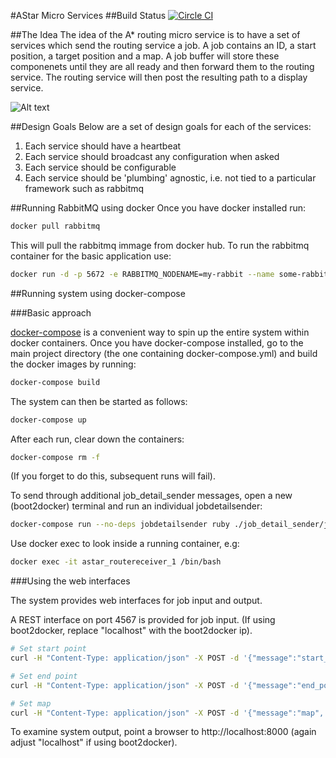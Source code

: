 #AStar Micro Services
##Build Status
[![Circle CI](https://circleci.com/gh/m1ckr1sk/ruby_projects.svg?style=svg)](https://circleci.com/gh/m1ckr1sk/ruby_projects)

##The Idea
The idea of the A* routing micro service is to have a set of services which send the routing service a job.  A job contains an ID, a start position, a target position and a map.  A job buffer will store these componenets until they are all ready and then forward them to the routing service.  The routing service will then post the resulting path to a display service.

![Alt text](https://github.com/m1ckr1sk/ruby_projects/blob/master/astar/images/ms.png "Optional title")

##Design Goals
Below are a set of design goals for each of the services:

1. Each service should have a heartbeat
2. Each service should broadcast any configuration when asked
3. Each service should be configurable
4. Each service should be 'plumbing' agnostic, i.e. not tied to a particular framework such as rabbitmq

##Running RabbitMQ using docker
Once you have docker installed run:

```bash
docker pull rabbitmq
```

This will pull the rabbitmq immage from docker hub.  To run the rabbitmq container for the basic application use:

```bash
docker run -d -p 5672 -e RABBITMQ_NODENAME=my-rabbit --name some-rabbit rabbitmq:3
```

##Running system using docker-compose

###Basic approach

[docker-compose](https://docs.docker.com/compose/) is a convenient way to spin up the entire system within docker containers. Once you have docker-compose installed, go to the main project directory (the one containing docker-compose.yml) and build the docker images by running:

```bash
docker-compose build
```

The system can then be started as follows:

```bash
docker-compose up
```

After each run, clear down the containers:

```bash
docker-compose rm -f
```

(If you forget to do this, subsequent runs will fail).

To send through additional job_detail_sender messages, open a new (boot2docker) terminal and run an individual jobdetailsender:

```bash
docker-compose run --no-deps jobdetailsender ruby ./job_detail_sender/job_detail_sender.rb amqp://rabbit:5672
```

Use docker exec to look inside a running container, e.g:

```bash
docker exec -it astar_routereceiver_1 /bin/bash
```
###Using the web interfaces

The system provides web interfaces for job input and output.

A REST interface on port 4567 is provided for job input. (If using boot2docker, replace "localhost" with the boot2docker ip).

```bash
# Set start point
curl -H "Content-Type: application/json" -X POST -d '{"message":"start_point","job_id":"42","value":"x,0,y,0"}' http://localhost:4567/message

# Set end point
curl -H "Content-Type: application/json" -X POST -d '{"message":"end_point", "job_id":"42","value":"x,9,y,9"}' http://localhost:4567/message

# Set map
curl -H "Content-Type: application/json" -X POST -d '{"message":"map", "job_id":"42","value":"0,0,0,0,0,0,0,0,0,0\n0,0,0,0,0,0,0,0,0,0\n0,0,0,0,0,0,0,0,0,0\n0,0,0,0,0,0,0,0,0,0\n0,0,0,0,0,0,0,0,0,0\n0,0,0,0,0,0,0,0,0,0\n0,0,0,0,0,0,0,0,0,0\n0,0,0,0,0,0,0,0,0,0\n0,0,0,0,0,0,0,0,0,0\n0,0,0,0,0,0,0,0,0,0\n"}' http://localhost:4567/message
```

To examine system output, point a browser to http://localhost:8000 (again adjust "localhost" if using boot2docker).
